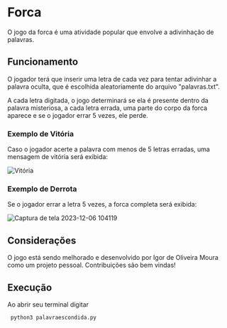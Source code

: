 # Forca

O jogo da forca é uma atividade popular que envolve a adivinhação de palavras.

## Funcionamento

O jogador terá que inserir uma letra de cada vez para tentar adivinhar a palavra oculta, que é escolhida aleatoriamente do arquivo "palavras.txt".

A cada letra digitada, o jogo determinará se ela é presente dentro da palavra misteriosa, a cada letra errada, uma parte do corpo da forca aparece e se o jogador errar 5 vezes, ele perde.


### Exemplo de Vitória

Caso o jogador acerte a palavra com menos de 5 letras erradas, uma mensagem de vitória será exibida:

![Vitória](https://github.com/igormooura/Jogo-da-Forca/assets/144942605/860cc4c0-cb23-402c-99ef-86615969aed8)

### Exemplo de Derrota

Se o jogador errar a letra 5 vezes, a forca completa será exibida:

![Captura de tela 2023-12-06 104119](https://github.com/igormooura/Jogo-da-Forca/assets/144942605/c526aa6c-8f19-4705-92a1-288e4988d4b4)

## Considerações

O jogo está sendo melhorado e desenvolvido por Igor de Oliveira Moura como um projeto pessoal.
Contribuições são bem vindas!

## Execução 

Ao abrir seu terminal digitar
```
 python3 palavraescondida.py
``` 
